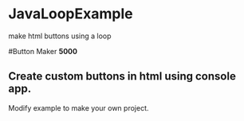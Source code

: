 # JavaLoopExample
make html buttons using a loop

#Button Maker ****5000****
## Create custom buttons in html using console app.

Modify example to make your own project. 
